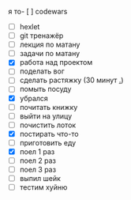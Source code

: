я то- [ ] codewars
- [ ] hexlet
- [ ] git тренажёр
- [ ] лекция по матану
- [ ] задачи по матану
- [x] работа над проектом
- [ ] поделать вог
- [ ] сделать растяжку (30 минут [.](https://www.youtube.com/watch?v=qULTwquOuT4))
- [ ] помыть посуду
- [x] убрался
- [ ] почитать книжку
- [ ] выйти на улицу 
- [ ] почистить лоток
- [x] постирать что-то
- [ ] приготовить еду
- [x] поел 1 раз
- [ ] поел 2 раз
- [ ] поел 3 раз
- [ ] выпил шейк
- [ ] тестим хуйню